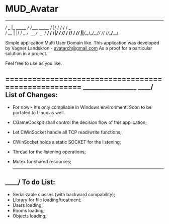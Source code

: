 # MUD_Avatar
   ___            __             __  _____  _____ 
  / _ |_  _____ _/ /____ _____  /  |/  / / / / _ \
 / __ | |/ / _ `/ __/ _ `/ __/ / /|_/ / /_/ / // /
/_/ |_|___/\_,_/\__/\_,_/_/   /_/  /_/\____/____/ 
                                                  

Simple application Multi User Domain like.
This application was developed by Vagner Landskron - avatarch@gmail.com
As a proof for a particular solution in a project.

Feel free to use as you like.

====================================================
     _________________
____/ List of Changes:
----------------------

- For now - it's only compilable in Windows environment. Soon to be portated to Linux as well.
- CGameCockpit shall control the decision flow of this application;
- Let CWinSocket handle all TCP read/write functions;
- CWinSocket holds a static SOCKET for the listening;
- Thread for the listening operations;
- Mutex for shared resources;

     ____________
____/ To do List:
-----------------

- Serializable classes (with backward compability);
- Library for file loading/treatment;
- Users loading;
- Rooms loading;
- Objects loading;
